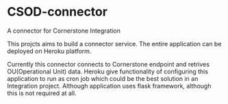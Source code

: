 # CSOD-connector
A connector for Cornerstone Integration 


This projcts aims to build a connector service. The entire application can be deployed on Heroku platform. 

Currently this connector connects to Cornerstone endpoint and retrives OU(Operational Unit) data. Heroku give functionality of configuring this application to run as cron job 
which could be the best solution in an Integration project. Although application uses flask framework, although this is not required at all.
